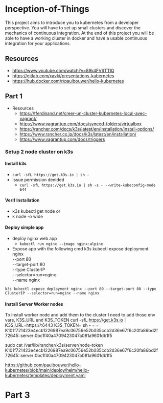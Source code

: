 # Inception-of-Things
This project aims to introduce you to kubernetes from a developer perspective. You will have to set up small clusters and discover the mechanics of continuous integration. At the end of this project you will be able to have a working cluster in docker and have a usable continuous integration for your applications.


## Resources
- https://www.youtube.com/watch?v=89k4FV6TTlQ
- https://gitlab.com/xavki/presentations-kubernetes
- https://hub.docker.com/r/paulbouwer/hello-kubernetes



## Part 1 
- Resources
  - https://tferdinand.net/creer-un-cluster-kubernetes-local-avec-vagrant/
  - https://www.vagrantup.com/docs/synced-folders/virtualbox
  - https://rancher.com/docs/k3s/latest/en/installation/install-options/
  - https://www.rancher.co.jp/docs/k3s/latest/en/installation/
  - https://www.vagrantup.com/docs/triggers




### Setup 2 node cluster on k3s
#### Install k3s
- `curl -sfL https://get.k3s.io | sh -`
- Issue permission denided
  - `curl -sfL https://get.k3s.io | sh -s - --write-kubeconfig-mode 644`
#### Verif Installation
- k3s kubectl get node
or
- k node -o wide

#### Deploy simple app
- deploy nginx web app
  - `kubectl run nginx --image nginx:alpine`
- Expose app with the following cmd
k3s kubectl expose deployment nginx \
--port 80 \
--target-port 80 \
--type ClusterIP \
--selector=run=nginx \
--name nginx


`k3s kubectl expose deployment nginx --port 80 --target-port 80 --type ClusterIP --selector=run=nginx --name nginx`

#### Install Server Worker nodes
To install worker node and add them to the cluster I need to add those env vars, K3S_URL and K3S_TOKEN
curl -sfL https://get.k3s.io | K3S_URL=https://<server>:6443 K3S_TOKEN=<token> sh -
<server> = 
<token> = K101f721423e4ecb1226987ea9c06756e52b035ccb2d36e67f6c20fa86bd2f72645::server:0bc1f40a4709423047a081a9601db1f5

sudo cat /var/lib/rancher/k3s/server/node-token
K101f721423e4ecb1226987ea9c06756e52b035ccb2d36e67f6c20fa86bd2f72645::server:0bc1f40a4709423047a081a9601db1f5



https://github.com/paulbouwer/hello-kubernetes/blob/main/deploy/helm/hello-kubernetes/templates/deployment.yaml


# Part 3



